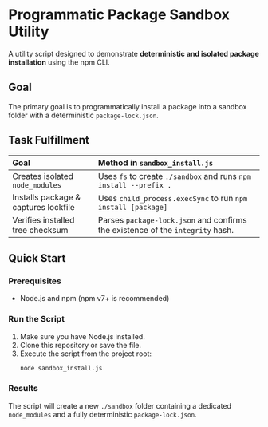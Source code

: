 # Programmatic Package Sandbox Utility

A utility script designed to demonstrate **deterministic and isolated package installation** using the npm CLI.

## Goal

The primary goal is to programmatically install a package into a sandbox folder with a deterministic `package-lock.json`.

## Task Fulfillment

| Goal | Method in `sandbox_install.js` |
| :--- | :--- |
| Creates isolated `node_modules` | Uses `fs` to create `./sandbox` and runs `npm install --prefix .` |
| Installs package & captures lockfile | Uses `child_process.execSync` to run `npm install [package]` |
| Verifies installed tree checksum | Parses `package-lock.json` and confirms the existence of the `integrity` hash. |

## Quick Start

### Prerequisites

* Node.js and npm (npm v7+ is recommended)

### Run the Script

1.  Make sure you have Node.js installed.
2.  Clone this repository or save the file.
3.  Execute the script from the project root:
    ```bash
    node sandbox_install.js
    ```

### Results

The script will create a new `./sandbox` folder containing a dedicated `node_modules` and a fully deterministic `package-lock.json`.
